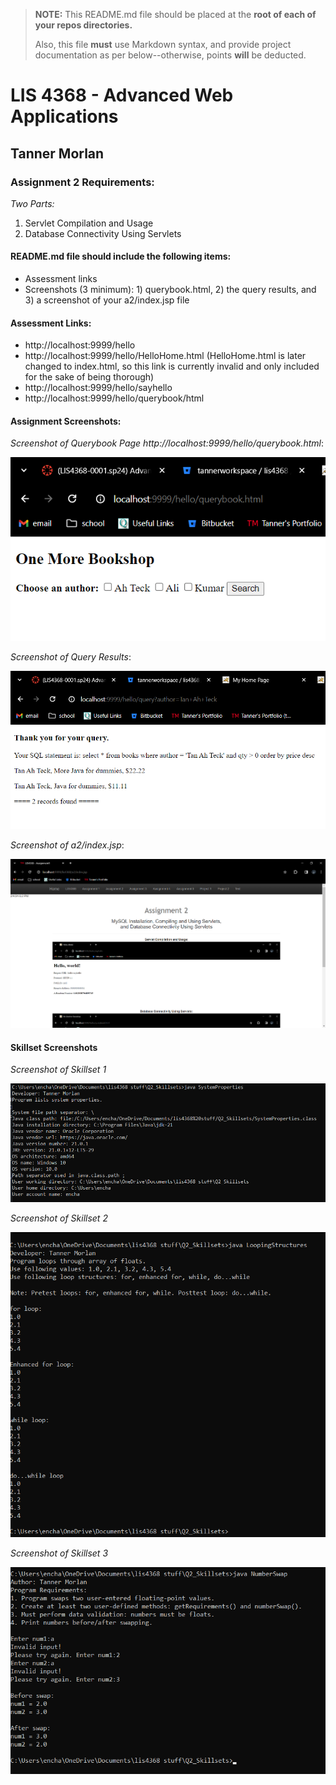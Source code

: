 > **NOTE:** This README.md file should be placed at the **root of each of your repos directories.**
>
>Also, this file **must** use Markdown syntax, and provide project documentation as per below--otherwise, points **will** be deducted.
>

# LIS 4368 - Advanced Web Applications

## Tanner Morlan

### Assignment 2 Requirements:

*Two Parts:*

1. Servlet Compilation and Usage
2. Database Connectivity Using Servlets

#### README.md file should include the following items:

* Assessment links
* Screenshots (3 minimum): 1) querybook.html, 2) the query results, and 3) a screenshot of your a2/index.jsp file

#### Assessment Links:
- http://localhost:9999/hello
- http://localhost:9999/hello/HelloHome.html (HelloHome.html is later changed to index.html, so this link is currently invalid and only included for the sake of being thorough)
- http://localhost:9999/hello/sayhello
- http://localhost:9999/hello/querybook/html

#### Assignment Screenshots:

*Screenshot of Querybook Page http://localhost:9999/hello/querybook.html*:

![Querybook Screenshot](img/database_connectivity1.png)

*Screenshot of Query Results*:

![Query Results Screenshot](img/database_connectivity2.png)

*Screenshot of a2/index.jsp*:

![Android Studio Installation Screenshot](img/a2_index.png)

#### Skillset Screenshots

*Screenshot of Skillset 1*

![Skillset 1 Screenshot](img/skillset-1.png)

*Screenshot of Skillset 2*

![Skillset 2 Screenshot](img/skillset-2.png)

*Screenshot of Skillset 3*

![Skillset 3 Screenshot](img/skillset-3.png)